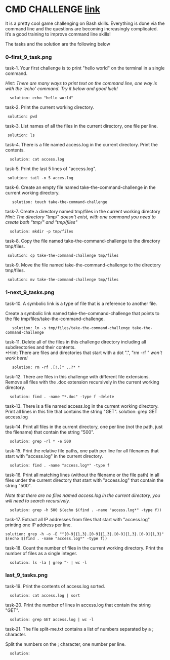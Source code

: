# CMD CHALLENGE [link](https://cmdchallenge.com/)

It is a pretty cool game challenging on Bash skills. Everything is done via the
command line and the questions are becoming increasingly complicated.
It’s a good training to improve command line skills!

The tasks and the solution are the following below
### 0-first_9_task.png
task-1.
Your first challenge is to print "hello world" on the terminal in a single command.

*Hint: There are many ways to print text on the command line, one way is with the 'echo' command. Try it below and good luck!*

      solution: echo "hello world"

task-2.
Print the current working directory.

     solution: pwd

task-3.
List names of all the files in the current directory, one file per line.

     solution: ls

task-4.
There is a file named access.log in the current directory. Print the contents.

      solution: cat access.log

task-5.
Print the last 5 lines of "access.log".

     solution: tail -n 5 acces.log

task-6.
Create an empty file named take-the-command-challenge in the current working directory.

       solution: touch take-the-command-challenge

task-7.
Create a directory named tmp/files in the current working directory
*Hint: The directory "tmp/" doesn't exist, with one command you need to create both "tmp/" and "tmp/files"*

      solution: mkdir -p tmp/files

task-8.
Copy the file named take-the-command-challenge to the directory tmp/files.

     solution: cp take-the-command-challenge tmp/files

task-9.
Move the file named take-the-command-challenge to the directory tmp/files.

     solution: mv take-the-command-challenge tmp/files

### 1-next_9_tasks.png
task-10.
A symbolic link is a type of file that is a reference to another file.

Create a symbolic link named take-the-command-challenge that points to the file tmp/files/take-the-command-challenge.

       solution: ln -s tmp/files/take-the-command-challenge take-the-command-challenge

task-11.
Delete all of the files in this challenge directory including all subdirectories and their contents.<br>
*Hint: There are files and directories that start with a dot ".", "rm -rf *" won't work here!*

       solution: rm -rf .[!.]* ..?* *

task-12.
There are files in this challenge with different file extensions. Remove all files with the .doc extension recursively in the current working directory.

      solution: find . -name "*.doc" -type f -delete

task-13.
There is a file named access.log in the current working directory. Print all lines in this file that contains the string "GET".
      solution: grep GET access.log

task-14.
Print all files in the current directory, one per line (not the path, just the filename) that contain the string "500".

      solution: grep -rl * -e 500

task-15.
Print the relative file paths, one path per line for all filenames that start with "access.log" in the current directory.

      solution: find . -name "access.log*" -type f

task-16.
Print all matching lines (without the filename or the file path) in all files under the current directory that start with "access.log" that contain the string "500".

*Note that there are no files named access.log in the current directory, you will need to search recursively.*

      solution: grep -h 500 $(echo $(find . -name "access.log*" -type f))

task-17.
Extract all IP addresses from files that start with "access.log" printing one IP address per line.

	solution: grep -h -o -E "^[0-9]{1,3}.[0-9]{1,3}.[0-9]{1,3}.[0-9]{1,3}" $(echo $(find . -name "access.log*" -type f))

task-18.
Count the number of files in the current working directory. Print the number of files as a single integer.

      solution: ls -la | grep ^- | wc -l

### last_9_tasks.png

task-19.
Print the contents of access.log sorted.

      solution: cat access.log | sort

task-20.
Print the number of lines in access.log that contain the string "GET".

      solution: grep GET access.log | wc -l

task-21.
The file split-me.txt contains a list of numbers separated by a ; character.

Split the numbers on the ; character, one number per line.

      solution: 